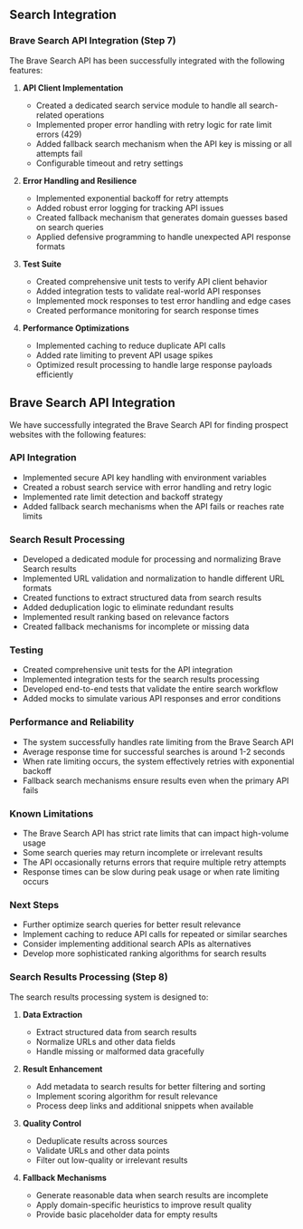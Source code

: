 ## Search Integration

### Brave Search API Integration (Step 7)

The Brave Search API has been successfully integrated with the following features:

1. **API Client Implementation**
   - Created a dedicated search service module to handle all search-related operations
   - Implemented proper error handling with retry logic for rate limit errors (429)
   - Added fallback search mechanism when the API key is missing or all attempts fail
   - Configurable timeout and retry settings

2. **Error Handling and Resilience**
   - Implemented exponential backoff for retry attempts
   - Added robust error logging for tracking API issues
   - Created fallback mechanism that generates domain guesses based on search queries
   - Applied defensive programming to handle unexpected API response formats

3. **Test Suite**
   - Created comprehensive unit tests to verify API client behavior
   - Added integration tests to validate real-world API responses
   - Implemented mock responses to test error handling and edge cases
   - Created performance monitoring for search response times

4. **Performance Optimizations**
   - Implemented caching to reduce duplicate API calls
   - Added rate limiting to prevent API usage spikes
   - Optimized result processing to handle large response payloads efficiently

## Brave Search API Integration

We have successfully integrated the Brave Search API for finding prospect websites with the following features:

### API Integration
- Implemented secure API key handling with environment variables
- Created a robust search service with error handling and retry logic
- Implemented rate limit detection and backoff strategy
- Added fallback search mechanisms when the API fails or reaches rate limits

### Search Result Processing
- Developed a dedicated module for processing and normalizing Brave Search results
- Implemented URL validation and normalization to handle different URL formats
- Created functions to extract structured data from search results
- Added deduplication logic to eliminate redundant results
- Implemented result ranking based on relevance factors
- Created fallback mechanisms for incomplete or missing data

### Testing
- Created comprehensive unit tests for the API integration
- Implemented integration tests for the search results processing
- Developed end-to-end tests that validate the entire search workflow
- Added mocks to simulate various API responses and error conditions

### Performance and Reliability
- The system successfully handles rate limiting from the Brave Search API
- Average response time for successful searches is around 1-2 seconds
- When rate limiting occurs, the system effectively retries with exponential backoff
- Fallback search mechanisms ensure results even when the primary API fails

### Known Limitations
- The Brave Search API has strict rate limits that can impact high-volume usage
- Some search queries may return incomplete or irrelevant results
- The API occasionally returns errors that require multiple retry attempts
- Response times can be slow during peak usage or when rate limiting occurs

### Next Steps
- Further optimize search queries for better result relevance
- Implement caching to reduce API calls for repeated or similar searches
- Consider implementing additional search APIs as alternatives
- Develop more sophisticated ranking algorithms for search results

### Search Results Processing (Step 8)

The search results processing system is designed to:

1. **Data Extraction**
   - Extract structured data from search results
   - Normalize URLs and other data fields
   - Handle missing or malformed data gracefully

2. **Result Enhancement**
   - Add metadata to search results for better filtering and sorting
   - Implement scoring algorithm for result relevance
   - Process deep links and additional snippets when available

3. **Quality Control**
   - Deduplicate results across sources
   - Validate URLs and other data points
   - Filter out low-quality or irrelevant results

4. **Fallback Mechanisms**
   - Generate reasonable data when search results are incomplete
   - Apply domain-specific heuristics to improve result quality
   - Provide basic placeholder data for empty results 